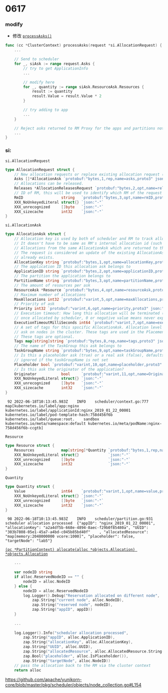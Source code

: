 # 0617
### modify
* 修改 [```processAsks()```](https://github.com/apache/yunikorn-core/blob/a590b7d0059cc875bc9ba5c81451a3db14c54326/pkg/scheduler/context.go#L739)

``` go 
func (cc *ClusterContext) processAsks(request *si.AllocationRequest) {
    ... 

	// Send to scheduler
	for _, siAsk := range request.Asks {
		// try to get ApplicationInfo
        ...

		// modify here
		for _, quantity := range siAsk.ResourceAsk.Resources {
			result := quantity
			result.Value = result.Value * 2
		}

		// try adding to app
        ...
	}

	// Reject asks returned to RM Proxy for the apps and partitions not found
    ...
}
```

### si:
```si.AllocationRequest```

```go
type AllocationRequest struct {
	// New allocation requests or replace existing allocation request (if allocationID is same)
	Asks []*AllocationAsk `protobuf:"bytes,1,rep,name=asks,proto3" json:"asks,omitempty"`
	// Allocations can be released.
	Releases *AllocationReleasesRequest `protobuf:"bytes,2,opt,name=releases,proto3" json:"releases,omitempty"`
	// ID of RM, this will be used to identify which RM of the request comes from.
	RmID                 string   `protobuf:"bytes,3,opt,name=rmID,proto3" json:"rmID,omitempty"`
	XXX_NoUnkeyedLiteral struct{} `json:"-"`
	XXX_unrecognized     []byte   `json:"-"`
	XXX_sizecache        int32    `json:"-"`
}
```

```si.AllocationAsk```
```go
type AllocationAsk struct {
	// Allocation key is used by both of scheduler and RM to track allocations.
	// It doesn't have to be same as RM's internal allocation id (such as Pod name of K8s or ContainerID of YARN).
	// Allocations from the same AllocationAsk which are returned to the RM at the same time will have the same allocationKey.
	// The request is considered an update of the existing AllocationAsk if an ALlocationAsk with the same allocationKey
	// already exists.
	AllocationKey string `protobuf:"bytes,1,opt,name=allocationKey,proto3" json:"allocationKey,omitempty"`
	// The application ID this allocation ask belongs to
	ApplicationID string `protobuf:"bytes,2,opt,name=applicationID,proto3" json:"applicationID,omitempty"`
	// The partition the application belongs to
	PartitionName string `protobuf:"bytes,3,opt,name=partitionName,proto3" json:"partitionName,omitempty"`
	// The amount of resources per ask
	ResourceAsk *Resource `protobuf:"bytes,4,opt,name=resourceAsk,proto3" json:"resourceAsk,omitempty"`
	// Maximum number of allocations
	MaxAllocations int32 `protobuf:"varint,5,opt,name=maxAllocations,proto3" json:"maxAllocations,omitempty"`
	// Priority of ask
	Priority int32 `protobuf:"varint,6,opt,name=priority,proto3" json:"priority,omitempty"`
	// Execution timeout: How long this allocation will be terminated (by scheduler)
	// once allocated by scheduler, 0 or negative value means never expire.
	ExecutionTimeoutMilliSeconds int64 `protobuf:"varint,7,opt,name=executionTimeoutMilliSeconds,proto3" json:"executionTimeoutMilliSeconds,omitempty"`
	// A set of tags for this spscific AllocationAsk. Allocation level tags are used in placing this specific
	// ask on nodes in the cluster. These tags are used in the PlacementConstraints.
	// These tags are optional.
	Tags map[string]string `protobuf:"bytes,8,rep,name=tags,proto3" json:"tags,omitempty" protobuf_key:"bytes,1,opt,name=key,proto3" protobuf_val:"bytes,2,opt,name=value,proto3"`
	// The name of the TaskGroup this ask belongs to
	TaskGroupName string `protobuf:"bytes,9,opt,name=taskGroupName,proto3" json:"taskGroupName,omitempty"`
	// Is this a placeholder ask (true) or a real ask (false), defaults to false
	// ignored if the taskGroupName is not set
	Placeholder bool `protobuf:"varint,10,opt,name=placeholder,proto3" json:"placeholder,omitempty"`
	// Is this ask the originator of the application?
	Originator           bool     `protobuf:"varint,11,opt,name=Originator,proto3" json:"Originator,omitempty"`
	XXX_NoUnkeyedLiteral struct{} `json:"-"`
	XXX_unrecognized     []byte   `json:"-"`
	XXX_sizecache        int32    `json:"-"`
}
```
```
 92 2022-06-18T10:13:45.983Z    INFO    scheduler/context.go:777    map[kubernetes.io/label/app:nginx kubernetes.io/label/applicationId:nginx_2019_01_22_00001 kubernetes.io/label/pod-template-hash:758d456f6b kubernetes.io/label/queue:root.    sandbox kubernetes.io/meta/namespace:default kubernetes.io/meta/podName:nginx-758d456f6b-ccgtb]
```

```Resource```
```go
type Resource struct {
	Resources            map[string]*Quantity `protobuf:"bytes,1,rep,name=resources,proto3" json:"resources,omitempty" protobuf_key:"bytes,1,opt,name=key,proto3" protobuf_val:"bytes,2,opt,name=value,proto3"`
	XXX_NoUnkeyedLiteral struct{}             `json:"-"`
	XXX_unrecognized     []byte               `json:"-"`
	XXX_sizecache        int32                `json:"-"`
}
```

```Quantity```
```go
type Quantity struct {
	Value                int64    `protobuf:"varint,1,opt,name=value,proto3" json:"value,omitempty"`
	XXX_NoUnkeyedLiteral struct{} `json:"-"`
	XXX_unrecognized     []byte   `json:"-"`
	XXX_sizecache        int32    `json:"-"`
}
```

```
 98 2022-06-18T10:13:45.983Z    INFO    scheduler/partition.go:931  scheduler allocation processed  {"appID": "nginx_2019_01_22_00001", "allocationKey": "a2a4df5b-668e-4894-8aec-f29b0f85480a", "UUID": "303b7808-05e1-45a7-a4bd-c045b85bd40f"    , "allocatedResource": "map[memory:2048000000 vcore:1000]", "placeholder": false, "targetNode": "lab5"}
```
[```(pc *PartitionContext) allocate(alloc *objects.Allocation) *objects.Allocation```](https://github.com/apache/yunikorn-core/blob/master/pkg/scheduler/partition.go#L876)
```go
	...
	
	var nodeID string
	if alloc.ReservedNodeID == "" {
		nodeID = alloc.NodeID
	} else {
		nodeID = alloc.ReservedNodeID
		log.Logger().Debug("Reservation allocated on different node",
			zap.String("current node", alloc.NodeID),
			zap.String("reserved node", nodeID),
			zap.String("appID", appID))
	}
	
	...
	
	log.Logger().Info("scheduler allocation processed",
		zap.String("appID", alloc.ApplicationID),
		zap.String("allocationKey", alloc.AllocationKey),
		zap.String("UUID", alloc.UUID),
		zap.String("allocatedResource", alloc.AllocatedResource.String()),
		zap.Bool("placeholder", alloc.IsPlaceholder()),
		zap.String("targetNode", alloc.NodeID))
	// pass the allocation back to the RM via the cluster context
	return alloc
```

https://github.com/apache/yunikorn-core/blob/master/pkg/scheduler/objects/node_collection.go#L154
